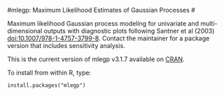 #mlegp: Maximum Likelihood Estimates of Gaussian Processes #

Maximum likelihood Gaussian process modeling for univariate and multi-dimensional outputs with diagnostic plots following Santner et al (2003) <doi:10.1007/978-1-4757-3799-8>. Contact the maintainer for a package version that includes sensitivity analysis.

This is the current version of mlegp v3.1.7 available on [CRAN](https://cran.r-project.org/web/packages/mlegp/index.html).

To install <mlegp> from within R, type:
~~~
install.packages("mlegp")
~~~
